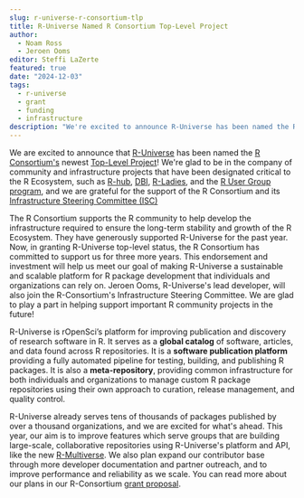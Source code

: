 ```yaml
---
slug: r-universe-r-consortium-tlp
title: R-Universe Named R Consortium Top-Level Project
author:
  - Noam Ross
  - Jeroen Ooms
editor: Steffi LaZerte
featured: true
date: "2024-12-03"
tags:
  - r-universe
  - grant
  - funding
  - infrastructure
description: "We're excited to announce R-Universe has been named the R-Consortium's newest Top-Level Project."
---
```


We are excited to announce that [R-Universe](/r-universe/)
has been named the [R Consortium's](https://r-consortium.org) newest [Top-Level Project](https://r-consortium.org/all-projects/)!  We're glad
to be in the company of community and infrastructure projects that have been
designated critical to the R Ecosystem, such as [R-hub](https://blog.r-hub.io/), [DBI](https://r-dbi.org/), [R-Ladies](https://rladies.org/), and the
[R User Group program](https://r-consortium.org/all-projects/isc-working-groups.html), and we are grateful for the support of the R Consortium and
its [Infrastructure Steering Committee (ISC)](https://r-consortium.org/about/governance#infrastructure-steering-committee)

The R Consortium supports the R community to help develop the infrastructure
required to ensure the long-term stability and growth of the R Ecosystem. They
have generously supported R-Universe for the past year. Now, in
granting R-Universe top-level status, the R Consortium has committed to support
us for three more years. This endorsement and investment will help us meet our goal 
of making R-Universe a sustainable and scalable platform for R package
development that individuals and organizations can rely on. Jeroen Ooms,
R-Universe's lead developer, will also join the R-Consortium's Infrastructure
Steering Committee. We are glad to play a part in helping support important
R community projects in the future!

R-Universe is rOpenSci’s platform for improving publication and discovery of research software in R.
It serves as a **global catalog** of software, articles, and data found
across R repositories.  It is a **software publication platform** providing a fully
automated pipeline for testing, building, and publishing R packages. It is also
a **meta-repository**, providing common infrastructure for both individuals and
organizations to manage custom R package repositories using their own approach
to curation, release management, and quality control.

R-Universe already serves tens of thousands of packages published by over a thousand
organizations, and we are excited for what's ahead. This year, our aim is to improve features which serve groups that
are building large-scale, collaborative repositories using R-Universe's platform
and API, like the new [R-Multiverse](https://r-multiverse.org/). 
We also plan expand our contributor base through more developer documentation and
partner outreach, and to improve performance and reliability as we scale. You
can read more about our plans in our R-Consortium 
[grant proposal](https://github.com/r-universe-org/consortium).


